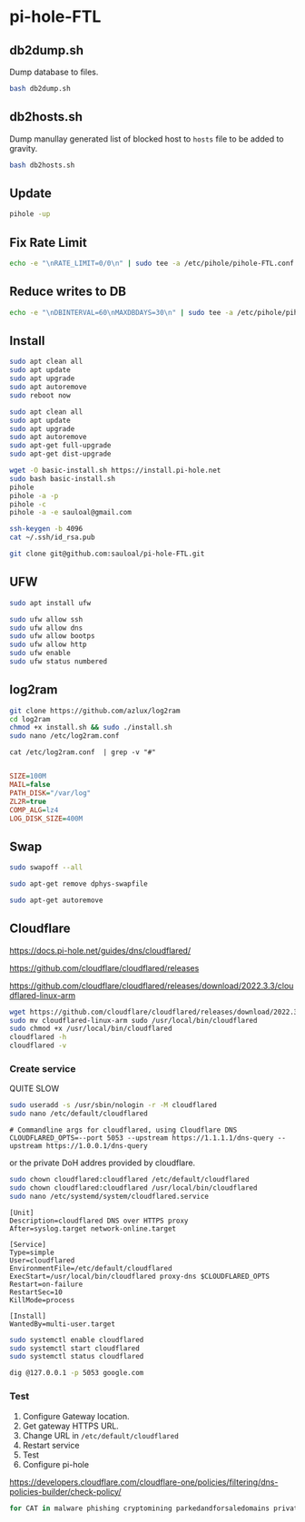 # pi-hole-FTL

##  db2dump.sh

Dump database to files.

```sh
bash db2dump.sh
```

## db2hosts.sh

Dump manullay generated list of blocked host to `hosts` file to be added to gravity.

```sh
bash db2hosts.sh
```

## Update

```sh
pihole -up
```

## Fix Rate Limit

```sh
echo -e "\nRATE_LIMIT=0/0\n" | sudo tee -a /etc/pihole/pihole-FTL.conf
````

## Reduce writes to DB

```sh
echo -e "\nDBINTERVAL=60\nMAXDBDAYS=30\n" | sudo tee -a /etc/pihole/pihole-FTL.conf
```

## Install

```sh
sudo apt clean all
sudo apt update
sudo apt upgrade
sudo apt autoremove
sudo reboot now

sudo apt clean all
sudo apt update
sudo apt upgrade
sudo apt autoremove
sudo apt-get full-upgrade
sudo apt-get dist-upgrade

wget -O basic-install.sh https://install.pi-hole.net
sudo bash basic-install.sh
pihole
pihole -a -p
pihole -c
pihole -a -e sauloal@gmail.com

ssh-keygen -b 4096
cat ~/.ssh/id_rsa.pub

git clone git@github.com:sauloal/pi-hole-FTL.git
```

## UFW

```sh
sudo apt install ufw

sudo ufw allow ssh
sudo ufw allow dns
sudo ufw allow bootps
sudo ufw allow http
sudo ufw enable
sudo ufw status numbered
```

## log2ram

```sh
git clone https://github.com/azlux/log2ram
cd log2ram
chmod +x install.sh && sudo ./install.sh
sudo nano /etc/log2ram.conf
```

`cat /etc/log2ram.conf  | grep -v "#"`

```ini

SIZE=100M
MAIL=false
PATH_DISK="/var/log"
ZL2R=true
COMP_ALG=lz4
LOG_DISK_SIZE=400M
```

## Swap

```sh
sudo swapoff --all

sudo apt-get remove dphys-swapfile

sudo apt-get autoremove
```

## Cloudflare

<https://docs.pi-hole.net/guides/dns/cloudflared/>

<https://github.com/cloudflare/cloudflared/releases>

<https://github.com/cloudflare/cloudflared/releases/download/2022.3.3/cloudflared-linux-arm>

```bash
wget https://github.com/cloudflare/cloudflared/releases/download/2022.3.3/cloudflared-linux-arm
sudo mv cloudflared-linux-arm sudo /usr/local/bin/cloudflared
sudo chmod +x /usr/local/bin/cloudflared
cloudflared -h
cloudflared -v
```

### Create service

QUITE SLOW

```bash
sudo useradd -s /usr/sbin/nologin -r -M cloudflared
sudo nano /etc/default/cloudflared
```

```text
# Commandline args for cloudflared, using Cloudflare DNS
CLOUDFLARED_OPTS=--port 5053 --upstream https://1.1.1.1/dns-query --upstream https://1.0.0.1/dns-query
```

or the private DoH addres provided by cloudflare.

```bash
sudo chown cloudflared:cloudflared /etc/default/cloudflared
sudo chown cloudflared:cloudflared /usr/local/bin/cloudflared
sudo nano /etc/systemd/system/cloudflared.service
```

```service
[Unit]
Description=cloudflared DNS over HTTPS proxy
After=syslog.target network-online.target

[Service]
Type=simple
User=cloudflared
EnvironmentFile=/etc/default/cloudflared
ExecStart=/usr/local/bin/cloudflared proxy-dns $CLOUDFLARED_OPTS
Restart=on-failure
RestartSec=10
KillMode=process

[Install]
WantedBy=multi-user.target
```

```bash
sudo systemctl enable cloudflared
sudo systemctl start cloudflared
sudo systemctl status cloudflared

dig @127.0.0.1 -p 5053 google.com
```

### Test

1. Configure Gateway location.
2. Get gateway HTTPS URL.
3. Change URL in `/etc/default/cloudflared`
4. Restart service
5. Test
6. Configure pi-hole

<https://developers.cloudflare.com/cloudflare-one/policies/filtering/dns-policies-builder/check-policy/>

```bash
for CAT in malware phishing cryptomining parkedandforsaledomains privateipaddress commandandcontrolandbotnet anonymizer newdomains privateipaddress spam spyware unreachable; do URL=$CAT.testcategory.com; echo $URL; dig @127.0.0.1 -p 5053 $URL; done
```

